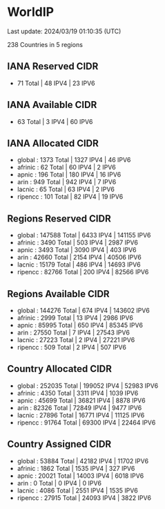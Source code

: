 # WorldIP

Last update: 2024/03/19 01:10:35 (UTC)

238 Countries in 5 regions

## IANA Reserved CIDR

- 71 Total | 48 IPV4 | 23 IPV6

## IANA Available CIDR

- 63 Total | 3 IPV4 | 60 IPV6

## IANA Allocated CIDR

- global : 1373 Total | 1327 IPV4 | 46 IPV6
- afrinic : 62 Total | 60 IPV4 | 2 IPV6
- apnic : 196 Total | 180 IPV4 | 16 IPV6
- arin : 949 Total | 942 IPV4 | 7 IPV6
- lacnic : 65 Total | 63 IPV4 | 2 IPV6
- ripencc : 101 Total | 82 IPV4 | 19 IPV6

## Regions Reserved CIDR

- global : 147588 Total | 6433 IPV4 | 141155 IPV6
- afrinic : 3490 Total | 503 IPV4 | 2987 IPV6
- apnic : 3493 Total | 3090 IPV4 | 403 IPV6
- arin : 42660 Total | 2154 IPV4 | 40506 IPV6
- lacnic : 15179 Total | 486 IPV4 | 14693 IPV6
- ripencc : 82766 Total | 200 IPV4 | 82566 IPV6

## Regions Available CIDR

- global : 144276 Total | 674 IPV4 | 143602 IPV6
- afrinic : 2999 Total | 13 IPV4 | 2986 IPV6
- apnic : 85995 Total | 650 IPV4 | 85345 IPV6
- arin : 27550 Total | 7 IPV4 | 27543 IPV6
- lacnic : 27223 Total | 2 IPV4 | 27221 IPV6
- ripencc : 509 Total | 2 IPV4 | 507 IPV6

## Country Allocated CIDR

- global : 252035 Total | 199052 IPV4 | 52983 IPV6
- afrinic : 4350 Total | 3311 IPV4 | 1039 IPV6
- apnic : 45699 Total | 36821 IPV4 | 8878 IPV6
- arin : 82326 Total | 72849 IPV4 | 9477 IPV6
- lacnic : 27896 Total | 16771 IPV4 | 11125 IPV6
- ripencc : 91764 Total | 69300 IPV4 | 22464 IPV6

## Country Assigned CIDR

- global : 53884 Total | 42182 IPV4 | 11702 IPV6
- afrinic : 1862 Total | 1535 IPV4 | 327 IPV6
- apnic : 20021 Total | 14003 IPV4 | 6018 IPV6
- arin : 0 Total | 0 IPV4 | 0 IPV6
- lacnic : 4086 Total | 2551 IPV4 | 1535 IPV6
- ripencc : 27915 Total | 24093 IPV4 | 3822 IPV6
